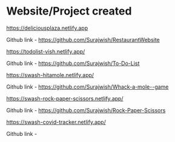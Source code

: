 # Website/Project created

https://deliciousplaza.netlify.app

Github link - https://github.com/Surajwish/RestaurantWebsite

https://todolist-vish.netlify.app/

Github link - https://github.com/Surajwish/To-Do-List

https://swash-hitamole.netlify.app/

Github link - https://github.com/Surajwish/Whack-a-mole--game

https://swash-rock-paper-scissors.netlify.app/

Github link - https://github.com/Surajwish/Rock-Paper-Scissors

https://swash-covid-tracker.netlify.app/

Github link - 

